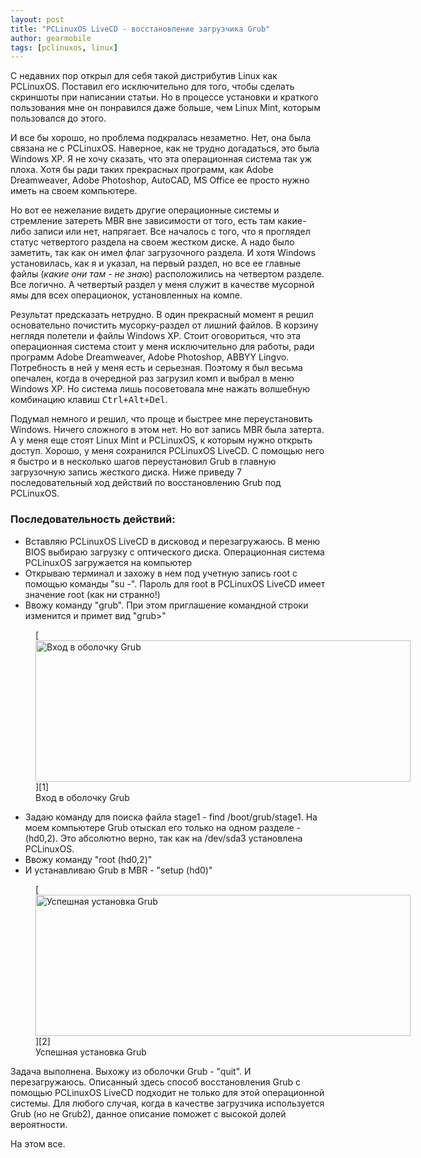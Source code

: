 ```yaml
---
layout: post
title: "PCLinuxOS LiveCD - восстановление загрузчика Grub"
author: gearmobile
tags: [pclinuxos, linux]
---
```


С недавних пор открыл для себя такой дистрибутив Linux как PCLinuxOS. Поставил его исключительно для того, чтобы сделать скриншоты при написании статьи. Но в процессе установки и краткого пользования мне он понравился даже больше, чем Linux Mint, которым пользовался до этого.

И все бы хорошо, но проблема подкралась незаметно. Нет, она была связана не с PCLinuxOS. Наверное, как не трудно догадаться, это была Windows XP. Я не хочу сказать, что эта операционная система так уж плоха. Хотя бы ради таких прекрасных программ, как Adobe Dreamweaver, Adobe Photoshop, AutoCAD, MS Office ее просто нужно иметь на своем компьютере.

Но вот ее нежелание видеть другие операционные системы и стремление затереть MBR вне зависимости от того, есть там какие-либо записи или нет, напрягает. Все началось с того, что я проглядел статус четвертого раздела на своем жестком диске. А надо было заметить, так как он имел флаг загрузочного раздела. И хотя Windows установилась, как я и указал, на первый раздел, но все ее главные файлы (*какие они там - не знаю*) расположились на четвертом разделе. Все логично. А четвертый раздел у меня служит в качестве мусорной ямы для всех операционок, установленных на компе.

Результат предсказать нетрудно. В один прекрасный момент я решил основательно почистить мусорку-раздел от лишний файлов. В корзину неглядя полетели и файлы Windows XP. Стоит оговориться, что эта операционная система стоит у меня исключительно для работы, ради программ Adobe Dreamweaver, Adobe Photoshop, ABBYY Lingvo. Потребность в ней у меня есть и серьезная. Поэтому я был весьма опечален, когда в очередной раз загрузил комп и выбрал в меню Windows XP. Но система лишь посоветовала мне нажать волшебную комбинацию клавиш <kbd>Ctrl+Alt+Del</kbd>.

Подумал немного и решил, что проще и быстрее мне переустановить Windows. Ничего сложного в этом нет. Но вот запись MBR была затерта. А у меня еще стоят Linux Mint и PCLinuxOS, к которым нужно открыть доступ. Хорошо, у меня сохранился PCLinuxOS LiveCD. С помощью него я быстро и в несколько шагов переустановил Grub в главную загрузочную запись жесткого диска. Ниже приведу 7 последовательный ход действий по восстановлению Grub под PCLinuxOS.

### Последовательность действий:

  * Вставляю PCLinuxOS LiveCD в дисковод и перезагружаюсь. В меню BIOS выбираю загрузку с оптического диска. Операционная система PCLinuxOS загружается на компьютер
  * Открываю терминал и захожу в нем под учетную запись root с помощью команды "su -". Пароль для root в PCLinuxOS LiveCD имеет значение root (как ни странно!)
  * Ввожу команду "grub". При этом приглашение командной строки изменится и примет вид "grub>"

<figure id="attachment_529" style="width: 600px;" class="wp-caption aligncenter">
  [<img src="http://localhost:7788/third/wp-content/uploads/2013/11/grub_pclinuxos_livecd_1.jpg" alt="Вход в оболочку Grub" width="600" height="226" class="size-full wp-image-529" />][1]
  <figcaption class="wp-caption-text">Вход в оболочку Grub</figcaption>
</figure>

  * Задаю команду для поиска файла stage1 - find /boot/grub/stage1. На моем компьютере Grub отыскал его только на одном разделе - (hd0,2). Это абсолютно верно, так как на /dev/sda3 установлена PCLinuxOS.
  * Ввожу команду "root (hd0,2)"
  * И устанавливаю Grub в MBR - "setup (hd0)"

<figure id="attachment_530" style="width: 600px;" class="wp-caption aligncenter">
  [<img src="http://localhost:7788/third/wp-content/uploads/2013/11/grub_pclinuxos_livecd_2.jpg" alt="Успешная установка Grub" width="600" height="226" class="size-full wp-image-530" />][2]
  <figcaption class="wp-caption-text">Успешная установка Grub</figcaption>
</figure>

Задача выполнена. Выхожу из оболочки Grub - "quit". И перезагружаюсь. Описанный здесь способ восстановления Grub с помощью PCLinuxOS LiveCD подходит не только для этой операционной системы. Для любого случая, когда в качестве загрузчика используется Grub (но не Grub2), данное описание поможет с высокой долей вероятности.

На этом все.

 [1]: http://localhost:7788/third/wp-content/uploads/2013/11/grub_pclinuxos_livecd_1.jpg
 [2]: http://localhost:7788/third/wp-content/uploads/2013/11/grub_pclinuxos_livecd_2.jpg
